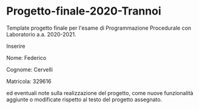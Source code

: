 # Progetto-finale-2020-Trannoi
Template progetto finale per l'esame di Programmazione Procedurale con Laboratorio a.a. 2020-2021.

Inserire

Nome: Federico

Cognome: Cervelli

Matricola: 329616


ed eventuali note sulla realizzazione del progetto, come nuove funzionalità aggiunte o modificate rispetto al testo del progetto assegnato.

